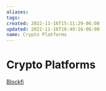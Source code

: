 ```yaml
---
aliases: 
tags: 
created: 2022-11-16T15:11:29-06:00
updated: 2022-11-16T16:49:16-06:00
name: Crypto Platforms
---
```

# Crypto Platforms

[Blockfi](https://blockfi.com/credit-card/)